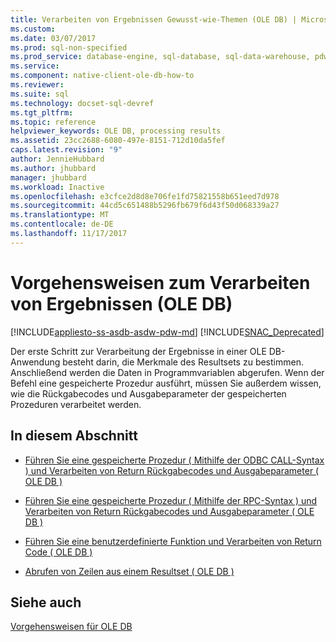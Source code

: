 ```yaml
---
title: Verarbeiten von Ergebnissen Gewusst-wie-Themen (OLE DB) | Microsoft Docs
ms.custom: 
ms.date: 03/07/2017
ms.prod: sql-non-specified
ms.prod_service: database-engine, sql-database, sql-data-warehouse, pdw
ms.service: 
ms.component: native-client-ole-db-how-to
ms.reviewer: 
ms.suite: sql
ms.technology: docset-sql-devref
ms.tgt_pltfrm: 
ms.topic: reference
helpviewer_keywords: OLE DB, processing results
ms.assetid: 23cc2688-6080-497e-8151-712d10da5fef
caps.latest.revision: "9"
author: JennieHubbard
ms.author: jhubbard
manager: jhubbard
ms.workload: Inactive
ms.openlocfilehash: e3cfce2d8d8e706fe1fd75821558b651eed7d978
ms.sourcegitcommit: 44cd5c651488b5296fb679f6d43f50d068339a27
ms.translationtype: MT
ms.contentlocale: de-DE
ms.lasthandoff: 11/17/2017
---
```

# <a name="processing-results-how-to-topics-ole-db"></a>Vorgehensweisen zum Verarbeiten von Ergebnissen (OLE DB)
[!INCLUDE[appliesto-ss-asdb-asdw-pdw-md](../../../includes/appliesto-ss-asdb-asdw-pdw-md.md)]
[!INCLUDE[SNAC_Deprecated](../../../includes/snac-deprecated.md)]

  Der erste Schritt zur Verarbeitung der Ergebnisse in einer OLE DB-Anwendung besteht darin, die Merkmale des Resultsets zu bestimmen. Anschließend werden die Daten in Programmvariablen abgerufen. Wenn der Befehl eine gespeicherte Prozedur ausführt, müssen Sie außerdem wissen, wie die Rückgabecodes und Ausgabeparameter der gespeicherten Prozeduren verarbeitet werden.  
  
## <a name="in-this-section"></a>In diesem Abschnitt  
  
-   [Führen Sie eine gespeicherte Prozedur &#40; Mithilfe der ODBC CALL-Syntax &#41; und Verarbeiten von Return Rückgabecodes und Ausgabeparameter &#40; OLE DB &#41;](../../../relational-databases/native-client-ole-db-how-to/results/execute-stored-procedure-with-odbc-call-and-process-output.md)  
  
-   [Führen Sie eine gespeicherte Prozedur &#40; Mithilfe der RPC-Syntax &#41; und Verarbeiten von Return Rückgabecodes und Ausgabeparameter &#40; OLE DB &#41;](../../../relational-databases/native-client-ole-db-how-to/results/execute-stored-procedure-with-rpc-and-process-output.md)  
  
-   [Führen Sie eine benutzerdefinierte Funktion und Verarbeiten von Return Code &#40; OLE DB &#41;](../../../relational-databases/native-client-ole-db-how-to/results/execute-a-user-defined-function-and-process-return-code-ole-db.md)  
  
-   [Abrufen von Zeilen aus einem Resultset &#40; OLE DB &#41;](../../../relational-databases/native-client-ole-db-how-to/results/fetch-rows-from-a-result-set-ole-db.md)  
  
## <a name="see-also"></a>Siehe auch  
 [Vorgehensweisen für OLE DB](../../../relational-databases/native-client-ole-db-how-to/ole-db-how-to-topics.md)  
  
  
